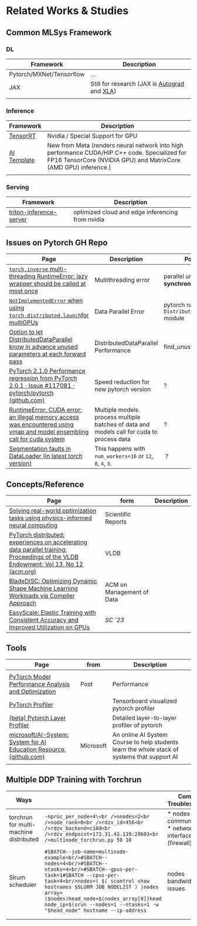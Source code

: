 # Related Works & Studies

## Common MLSys Framework

### DL

| Framework                | Description                                                  |
| ------------------------ | ------------------------------------------------------------ |
| Pytorch/MXNet/Tensorflow | ...                                                          |
| JAX                      | Still for research (JAX is [Autograd](https://github.com/hips/autograd) and [XLA](https://www.tensorflow.org/xla)) |
|                          |                                                              |

### Inference

| Framework                                                    | Description                                                  |
| ------------------------------------------------------------ | ------------------------------------------------------------ |
| [TensorRT](https://github.com/NVIDIA/TensorRT)               | Nvidia / Special Support for GPU                             |
| [AI Template](https://github.com/facebookincubator/AITemplate) | New from Meta (renders neural network into high performance CUDA/HIP C++ code. Specialized for FP16 TensorCore (NVIDIA GPU) and MatrixCore (AMD GPU) inference.) |
|                                                              |                                                              |

### Serving

| Framework                                                    | Description                                      |
| ------------------------------------------------------------ | ------------------------------------------------ |
| [triton-inference-server](https://github.com/triton-inference-server/server) | optimized cloud and edge inferencing from nvidia |
|                                                              |                                                  |

## Issues on Pytorch GH Repo

| Page                                                         | Description                                                  | Possible cause                                        |
| ------------------------------------------------------------ | ------------------------------------------------------------ | ----------------------------------------------------- |
| [`torch.inverse` multi-threading RuntimeError: lazy wrapper should be called at most once ](https://github.com/pytorch/pytorch/issues/90613) | Multithreading error                                         | parallel unit testing **extra cuda synchronizations** |
| [`NotImplementedError` when using `torch.distributed.launch`for multiGPUs](https://github.com/pytorch/pytorch/issues/91408) | Data Parallel Error                                          | pytorch native `DistributedDataParallel` module       |
| [Option to let DistributedDataParallel know in advance unused parameters at each forward pass](https://github.com/pytorch/pytorch/issues/90171) | DistributedDataParallel Performance                          | find_unused_parameters=True                           |
| [PyTorch 2.1.0 Performance regression from PyTorch 2.0.1 · Issue #117081 · pytorch/pytorch (github.com)](https://github.com/pytorch/pytorch/issues/117081) | Speed reduction for new pytorch version                      | ?                                                     |
| [RuntimeError: CUDA error: an illegal memory access was encountered using vmap and model ensembling call for cuda system](https://github.com/pytorch/pytorch/issues/116320) | Multiple models process multiple batches of data and models call for cuda to process data | ?                                                     |
| [Segmentation faults in DataLoader (in latest torch version)](https://github.com/pytorch/pytorch/issues/91245) | This happens with `num_workers=16` or `12`, `8`, `4`, `3`.   | ？                                                    |



## Concepts/Reference

| Page                                                         | form                      | Description |
| ------------------------------------------------------------ | ------------------------- | ----------- |
| [Solving real-world optimization tasks using physics-informed neural computing ](https://www.nature.com/articles/s41598-023-49977-3) | Scientific Reports        |             |
| [PyTorch distributed: experiences on accelerating data parallel training: Proceedings of the VLDB Endowment: Vol 13, No 12 (acm.org)](https://dl.acm.org/doi/10.14778/3415478.3415530) | VLDB                      |             |
| [BladeDISC: Optimizing Dynamic Shape Machine Learning Workloads via Compiler Approach ](https://dl.acm.org/doi/10.1145/3617327) | ACM on Management of Data |             |
| [EasyScale: Elastic Training with Consistent Accuracy and Improved Utilization on GPUs](https://dl.acm.org/doi/10.1145/3581784.3607054) | *SC '23*                  |             |

## Tools 

| Page                                                         | from      | Description                                                  |
| ------------------------------------------------------------ | --------- | ------------------------------------------------------------ |
|                                                              |           |                                                              |
| [PyTorch Model Performance Analysis and Optimization ](https://towardsdatascience.com/pytorch-model-performance-analysis-and-optimization-10c3c5822869) | Post      | Performance                                                  |
| [PyTorch Profiler](https://pytorch.org/blog/introducing-pytorch-profiler-the-new-and-improved-performance-tool/) |           | Tensorboard visualized pytorch profiler                      |
| [(beta) Pytorch Layer Profiler](https://pytorch.org/tutorials/intermediate/fx_profiling_tutorial.html) |           | Detailed layer-to-layer profiler of pytorch                  |
| [microsoft/AI-System: System for AI Education Resource. (github.com)](https://github.com/microsoft/AI-System?tab=readme-ov-file) | Microsoft | An online AI System Course to help students learn the whole stack of systems that support AI |
|                                                              |           |                                                              |

## Multiple DDP Training with Torchrun

| Ways                                   |                                                              | Common Troubleshooting                                    |
| -------------------------------------- | ------------------------------------------------------------ | --------------------------------------------------------- |
| torchrun for multi-machine distributed | `-nproc_per_node=4\<br />nnodes=2<br />node_rank=0<br />rdzv_id=456<br />rdzv_backend=c10d<br />rdzv_endpoint=172.31.43.139:29603<br />multinode_torchrun.py 50 10` | * nodes communication<br />* network interface (firewall) |
| Slrum scheduler                        | `#SBATCH--job-name=multinode-example<br/>#SBATCH--nodes=4<br/>#SBATCH--ntasks=4<br/>#SBATCH--gpus-per-task=1#SBATCH --cpus-per-task=4<br/>nodes=( $( scontrol show hostnames $SLURM JOB NODELIST ) )nodes array=($nodes)head_node=$(nodes_array[0]}head node_ip=$(srun --nodes=1 --ntasks=1 -w "$head_node" hostname --ip-address` | nodes bandwidth issues                                    |
|                                        |                                                              |                                                           |
|                                        |                                                              |                                                           |

